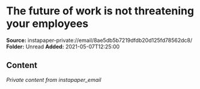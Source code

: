 # The future of work is not threatening your employees

**Source:** instapaper-private://email/8ae5db5b7219dfdb20d125fd78562dc8/
**Folder:** Unread
**Added:** 2021-05-07T12:25:00




## Content
*Private content from instapaper_email*
